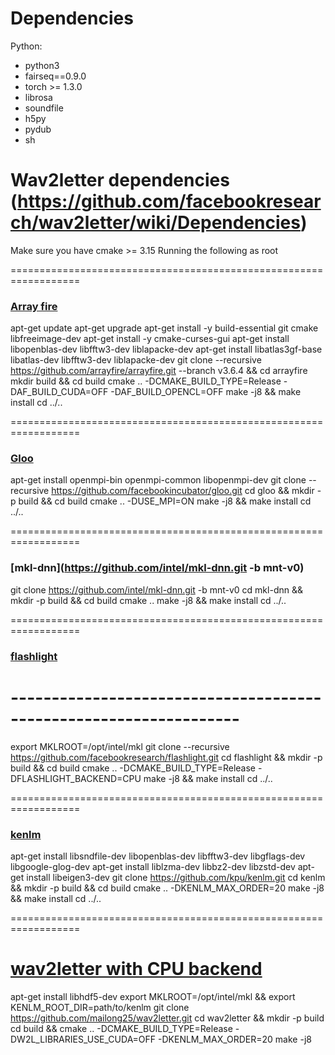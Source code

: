 # Dependencies

Python:
 - python3
 - fairseq==0.9.0
 - torch >= 1.3.0
 - librosa
 - soundfile
 - h5py
 - pydub
 - sh
 
# Wav2letter dependencies (https://github.com/facebookresearch/wav2letter/wiki/Dependencies)

Make sure you have cmake >= 3.15
Running the following as root

==================================================================
### [Array fire](https://github.com/arrayfire/arrayfire/wiki/Build-Instructions-for-Linux)
apt-get update
apt-get upgrade
apt-get install -y build-essential git cmake libfreeimage-dev
apt-get install -y cmake-curses-gui
apt-get install libopenblas-dev libfftw3-dev liblapacke-dev
apt-get install libatlas3gf-base libatlas-dev libfftw3-dev liblapacke-dev
git clone --recursive https://github.com/arrayfire/arrayfire.git --branch v3.6.4 && cd arrayfire
mkdir build && cd build
cmake .. -DCMAKE_BUILD_TYPE=Release -DAF_BUILD_CUDA=OFF -DAF_BUILD_OPENCL=OFF
make -j8 && make install
cd ../..

==================================================================
### [Gloo](https://github.com/facebookincubator/gloo.git)
apt-get install openmpi-bin openmpi-common libopenmpi-dev
git clone --recursive https://github.com/facebookincubator/gloo.git
cd gloo && mkdir -p build && cd build
cmake .. -DUSE_MPI=ON
make -j8 && make install
cd ../..

==================================================================
### [mkl-dnn](https://github.com/intel/mkl-dnn.git -b mnt-v0)
git clone https://github.com/intel/mkl-dnn.git -b mnt-v0
cd mkl-dnn && mkdir -p build && cd build
cmake .. 
make -j8 && make install
cd ../..

==================================================================
### [flashlight](https://github.com/facebookresearch/flashlight.git)
# ------------------------------------------------------------------
export MKLROOT=/opt/intel/mkl
git clone --recursive https://github.com/facebookresearch/flashlight.git
cd flashlight && mkdir -p build && cd build
cmake .. -DCMAKE_BUILD_TYPE=Release -DFLASHLIGHT_BACKEND=CPU
make -j8 && make install
cd ../..

==================================================================
### [kenlm](https://github.com/kpu/kenlm)
apt-get install libsndfile-dev libopenblas-dev libfftw3-dev libgflags-dev libgoogle-glog-dev
apt-get install liblzma-dev libbz2-dev libzstd-dev
apt-get install libeigen3-dev
git clone https://github.com/kpu/kenlm.git
cd kenlm && mkdir -p build && cd build
cmake .. -DKENLM_MAX_ORDER=20
make -j8 && make install
cd ../..

==================================================================
# [wav2letter with CPU backend](https://github.com/maltium/wav2letter/tree/feature/loading-from-hdf5)
apt-get install libhdf5-dev
export MKLROOT=/opt/intel/mkl && export KENLM_ROOT_DIR=path/to/kenlm
git clone https://github.com/mailong25/wav2letter.git
cd wav2letter && mkdir -p build
cd build && cmake .. -DCMAKE_BUILD_TYPE=Release -DW2L_LIBRARIES_USE_CUDA=OFF -DKENLM_MAX_ORDER=20
make -j8

